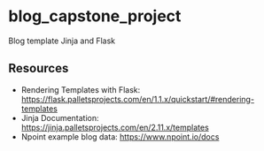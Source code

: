 # blog_capstone_project
 Blog template Jinja and Flask 

## Resources
- Rendering Templates with Flask:
https://flask.palletsprojects.com/en/1.1.x/quickstart/#rendering-templates
- Jinja Documentation:
https://jinja.palletsprojects.com/en/2.11.x/templates
- Npoint example blog data: 
https://www.npoint.io/docs